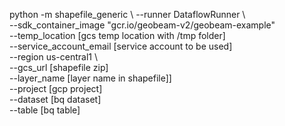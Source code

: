 python -m shapefile_generic \ 
--runner DataflowRunner \  
--sdk_container_image "gcr.io/geobeam-v2/geobeam-example" \
--temp_location [gcs temp location with /tmp folder] \
--service_account_email [service account to be used] \
--region us-central1 \   
--gcs_url [shapefile zip] \
--layer_name [layer name in shapefile]] \
--project [gcp project] \
--dataset [bq dataset] \
--table [bq table] 